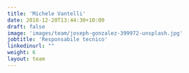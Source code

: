 ```yaml
---
title: 'Michele Vantelli'
date: 2018-12-20T13:44:30+10:00
draft: false
image: 'images/team/joseph-gonzalez-399972-unsplash.jpg'
jobtitle: 'Responsabile tecnico'
linkedinurl: ""
weight: 6
layout: team
---
```

